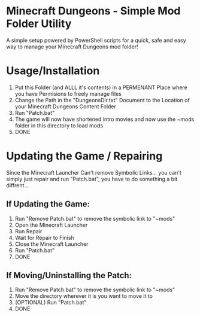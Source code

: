 # Minecraft Dungeons - Simple Mod Folder Utility

A simple setup powered by PowerShell scripts for a quick, safe and easy way to manage your Minecraft Dungeons mod folder!

Usage/Installation
==================

1. Put this Folder (and ALLL it's contents) in a PERMENANT Place where you have Permisions to freely manage files
2. Change the Path in the "DungeonsDir.txt" Document to the Location of your Minecraft Dungeons Content Folder
3. Run "Patch.bat"
4. The game will now have shortened intro movies and now use the ~mods folder in this directory to load mods
5. DONE


Updating the Game / Repairing
=============================

Since the Minecraft Launcher Can't remove Symbolic Links... you can't simply just repair and run "Patch.bat", you have to do something a bit diffrent...

If Updating the Game:
---------------------
1. Run "Remove Patch.bat" to remove the symbolic link to "~mods"
2. Open the Minecraft Launcher
3. Run Repair
4. Wait for Repair to Finish
5. Close the Minecraft Launcher
6. Run "Patch.bat"
7. DONE

If Moving/Uninstalling the Patch:
---------------------
1. Run "Remove Patch.bat" to remove the symbolic link to "~mods"
2. Move the directory wherever it is you want to move it to
3. (OPTIONAL) Run "Patch.bat"
4. DONE


